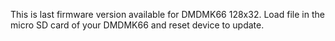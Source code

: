 
This  is last firmware version available for DMDMK66 128x32. Load file in the micro SD card of your DMDMK66 and reset device to update.
